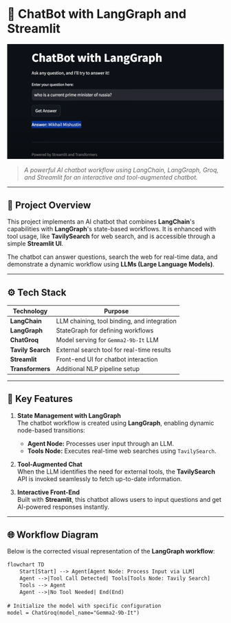 # 🚀 **ChatBot with LangGraph and Streamlit**

![LangGraph ChatBot](https://github.com/Tanujkumar24/Langraph-CHATBOT/blob/main/LANGGRAPH-CHATBOT.png)  
> *A powerful AI chatbot workflow using LangChain, LangGraph, Groq, and Streamlit for an interactive and tool-augmented chatbot.*

---

## 📌 **Project Overview**

This project implements an AI chatbot that combines **LangChain**'s capabilities with **LangGraph**'s state-based workflows. It is enhanced with tool usage, like **TavilySearch** for web search, and is accessible through a simple **Streamlit UI**.

The chatbot can answer questions, search the web for real-time data, and demonstrate a dynamic workflow using **LLMs (Large Language Models)**.

---

## ⚙️ **Tech Stack**

| **Technology**            | **Purpose**                                 |
|----------------------------|---------------------------------------------|
| **LangChain**             | LLM chaining, tool binding, and integration |
| **LangGraph**             | StateGraph for defining workflows           |
| **ChatGroq**              | Model serving for `Gemma2-9b-It` LLM        |
| **Tavily Search**         | External search tool for real-time results  |
| **Streamlit**             | Front-end UI for chatbot interaction        |
| **Transformers**          | Additional NLP pipeline setup               |

---

## 🧠 **Key Features**

1. **State Management with LangGraph**  
   The chatbot workflow is created using **LangGraph**, enabling dynamic node-based transitions:
   - **Agent Node:** Processes user input through an LLM.  
   - **Tools Node:** Executes real-time web searches using `TavilySearch`.  

2. **Tool-Augmented Chat**  
   When the LLM identifies the need for external tools, the **TavilySearch** API is invoked seamlessly to fetch up-to-date information.

3. **Interactive Front-End**  
   Built with **Streamlit**, this chatbot allows users to input questions and get AI-powered responses instantly.

---

## 🌐 **Workflow Diagram**

Below is the corrected visual representation of the **LangGraph workflow**:

```mermaid
flowchart TD
    Start[Start] --> Agent[Agent Node: Process Input via LLM]
    Agent -->|Tool Call Detected| Tools[Tools Node: Tavily Search]
    Tools --> Agent
    Agent -->|No Tool Needed| End(End)

# Initialize the model with specific configuration
model = ChatGroq(model_name="Gemma2-9b-It")

